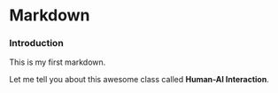 # Markdown

### Introduction 

This is my first markdown.

Let me tell you about this awesome class called **Human-AI Interaction**. 
